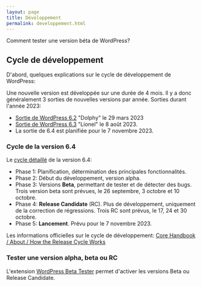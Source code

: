 ```yaml
---
layout: page
title: Développement
permalink: developpement.html
---
```


Comment tester une version béta de WordPress?

## Cycle de développement

D'abord, quelques explications sur le cycle de développement de WordPress:

Une nouvelle version est développée sur une durée de 4 mois. Il y a donc généralement 3 sorties de nouvelles versions par année. Sorties durant l'année 2023:

- [Sortie de WordPress 6.2](https://wordpress.org/news/2023/03/dolphy/) "Dolphy" le 29 mars 2023
- [Sortie de WordPress 6.3](https://wordpress.org/news/2023/08/lionel/) "Lionel" le 8 août 2023.
- La sortie de 6.4 est planifiée pour le 7 novembre 2023.

### Cycle de la version 6.4

Le [cycle détaillé](https://make.wordpress.org/core/6-4/) de la version 6.4:

- Phase 1: Planification, détermination des principales fonctionnalités.
- Phase 2: Début du développement, version alpha.
- Phase 3: Versions **Beta**, permettant de tester et de détecter des bugs. Trois version beta sont prévues, le 26 septembre, 3 octobre et 10 octobre.
- Phase 4: **Release Candidate** (RC). Plus de développement, uniquement de la correction de régressions. Trois RC sont prévus, le 17, 24 et 30 octobre.
- Phase 5: **Lancement**. Prévu pour le 7 novembre 2023.

Les informations officielles sur le cycle de développement: [Core Handbook / About / How the Release Cycle Works](https://make.wordpress.org/core/handbook/about/release-cycle/)

### Tester une version alpha, beta ou RC

L'extension [WordPress Beta Tester](https://fr.wordpress.org/plugins/wordpress-beta-tester/) permet d'activer les versions Beta ou Release Candidate.

